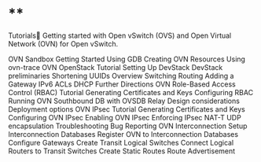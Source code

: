 # **[](https://docs.ovn.org/en/stable/tutorials/index.html)

Tutorials
Getting started with Open vSwitch (OVS) and Open Virtual Network (OVN) for Open vSwitch.

OVN Sandbox
Getting Started
Using GDB
Creating OVN Resources
Using ovn-trace
OVN OpenStack Tutorial
Setting Up DevStack
DevStack preliminaries
Shortening UUIDs
Overview
Switching
Routing
Adding a Gateway
IPv6
ACLs
DHCP
Further Directions
OVN Role-Based Access Control (RBAC) Tutorial
Generating Certificates and Keys
Configuring RBAC
Running OVN Southbound DB with OVSDB Relay
Design considerations
Deployment options
OVN IPsec Tutorial
Generating Certificates and Keys
Configuring OVN IPsec
Enabling OVN IPsec
Enforcing IPsec NAT-T UDP encapsulation
Troubleshooting
Bug Reporting
OVN Interconnection
Setup Interconnection Databases
Register OVN to Interconnection Databases
Configure Gateways
Create Transit Logical Switches
Connect Logical Routers to Transit Switches
Create Static Routes
Route Advertisement
